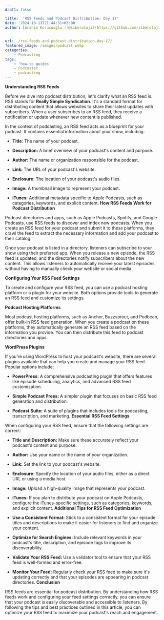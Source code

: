 ```yaml
---
draft: false

title:  'RSS Feeds and Podcast Distribution: Day 17'
date: '2024-10-13T21:44:31+03:00'
author: İbrahim Korucuoğlu ([@siberoloji](https://github.com/siberoloji))
 
 
url:  /rss-feeds-and-podcast-distribution-day-17/
featured_image: /images/podcast.webp
categories:
    - Podcasting
tags:
    - 'how-to guides'
    - Podcaster
    - podcasting
---
```

**Understanding RSS Feeds**

Before we dive into podcast distribution, let's clarify what an RSS feed is. RSS stands for **Really Simple Syndication**. It's a standard format for distributing content that allows websites to share their latest updates with subscribers. When a user subscribes to an RSS feed, they receive a notification or update whenever new content is published.

In the context of podcasting, an RSS feed acts as a blueprint for your podcast. It contains essential information about your show, including:
* **Title:** The name of your podcast.

* **Description:** A brief overview of your podcast's content and purpose.

* **Author:** The name or organization responsible for the podcast.

* **Link:** The URL of your podcast's website.

* **Enclosure:** The location of your podcast's audio files.

* **Image:** A thumbnail image to represent your podcast.

* **iTunes:** Additional metadata specific to Apple Podcasts, such as categories, keywords, and explicit content.
**How RSS Feeds Work for Podcast Distribution**

Podcast directories and apps, such as Apple Podcasts, Spotify, and Google Podcasts, use RSS feeds to discover and index new podcasts. When you create an RSS feed for your podcast and submit it to these platforms, they crawl the feed to extract the necessary information and add your podcast to their catalog.

Once your podcast is listed in a directory, listeners can subscribe to your show using their preferred app. When you release a new episode, the RSS feed is updated, and the directories notify subscribers about the new content. This allows listeners to automatically receive your latest episodes without having to manually check your website or social media.

**Configuring Your RSS Feed Settings**

To create and configure your RSS feed, you can use a podcast hosting platform or a plugin for your website. Both options provide tools to generate an RSS feed and customize its settings.

**Podcast Hosting Platforms**

Most podcast hosting platforms, such as Anchor, Buzzsprout, and Podbean, offer built-in RSS feed generation. When you create a podcast on these platforms, they automatically generate an RSS feed based on the information you provide. You can then distribute this feed to podcast directories and apps.

**WordPress Plugins**

If you're using WordPress to host your podcast's website, there are several plugins available that can help you create and manage your RSS feed. Popular options include:
* **PowerPress:** A comprehensive podcasting plugin that offers features like episode scheduling, analytics, and advanced RSS feed customization.

* **Simple Podcast Press:** A simpler plugin that focuses on basic RSS feed generation and distribution.

* **Podcast Suite:** A suite of plugins that includes tools for podcasting, transcription, and marketing.
**Essential RSS Feed Settings**

When configuring your RSS feed, ensure that the following settings are correct:
* **Title and Description:** Make sure these accurately reflect your podcast's content and purpose.

* **Author:** Use your name or the name of your organization.

* **Link:** Set the link to your podcast's website.

* **Enclosure:** Specify the location of your audio files, either as a direct URL or using a media host.

* **Image:** Upload a high-quality image that represents your podcast.

* **iTunes:** If you plan to distribute your podcast on Apple Podcasts, configure the iTunes-specific settings, such as categories, keywords, and explicit content.
**Additional Tips for RSS Feed Optimization**
* **Use a Consistent Format:** Stick to a consistent format for your episode titles and descriptions to make it easier for listeners to find and organize your content.

* **Optimize for Search Engines:** Include relevant keywords in your podcast's title, description, and episode tags to improve its discoverability.

* **Validate Your RSS Feed:** Use a validator tool to ensure that your RSS feed is well-formed and error-free.

* **Monitor Your Feed:** Regularly check your RSS feed to make sure it's updating correctly and that your episodes are appearing in podcast directories.
**Conclusion**

RSS feeds are essential for podcast distribution. By understanding how RSS feeds work and configuring your feed settings correctly, you can ensure that your podcast is easily discoverable and accessible to listeners. By following the tips and best practices outlined in this article, you can optimize your RSS feed to maximize your podcast's reach and engagement.
